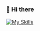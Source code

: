 ### 👋 Hi there

[![My Skills](https://skillicons.dev/icons?i=ts,js,nodejs,nuxtjs,laravel,php,html,css,tailwind)](https://dev.to/shintoshio_me)
<!--
**shintoshio-me/shintoshio-me** is a ✨ _special_ ✨ repository because its `README.md` (this file) appears on your GitHub profile.

Here are some ideas to get you started:

- 🔭 I’m currently working on ...
- 🌱 I’m currently learning ...
- 👯 I’m looking to collaborate on ...
- 🤔 I’m looking for help with ...
- 💬 Ask me about ...
- 📫 How to reach me: ...
- 😄 Pronouns: ...
- ⚡ Fun fact: ...
-->
